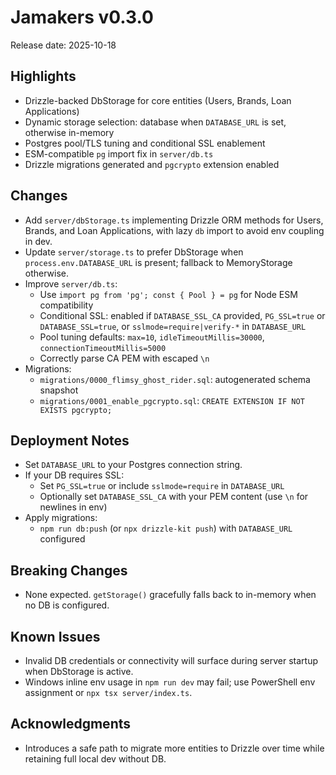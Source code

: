 # Jamakers v0.3.0

Release date: 2025-10-18

## Highlights
- Drizzle-backed DbStorage for core entities (Users, Brands, Loan Applications)
- Dynamic storage selection: database when `DATABASE_URL` is set, otherwise in-memory
- Postgres pool/TLS tuning and conditional SSL enablement
- ESM-compatible `pg` import fix in `server/db.ts`
- Drizzle migrations generated and `pgcrypto` extension enabled

## Changes
- Add `server/dbStorage.ts` implementing Drizzle ORM methods for Users, Brands, and Loan Applications, with lazy `db` import to avoid env coupling in dev.
- Update `server/storage.ts` to prefer DbStorage when `process.env.DATABASE_URL` is present; fallback to MemoryStorage otherwise.
- Improve `server/db.ts`:
  - Use `import pg from 'pg'; const { Pool } = pg` for Node ESM compatibility
  - Conditional SSL: enabled if `DATABASE_SSL_CA` provided, `PG_SSL=true` or `DATABASE_SSL=true`, or `sslmode=require|verify-*` in `DATABASE_URL`
  - Pool tuning defaults: `max=10`, `idleTimeoutMillis=30000`, `connectionTimeoutMillis=5000`
  - Correctly parse CA PEM with escaped `\n`
- Migrations:
  - `migrations/0000_flimsy_ghost_rider.sql`: autogenerated schema snapshot
  - `migrations/0001_enable_pgcrypto.sql`: `CREATE EXTENSION IF NOT EXISTS pgcrypto;`

## Deployment Notes
- Set `DATABASE_URL` to your Postgres connection string.
- If your DB requires SSL:
  - Set `PG_SSL=true` or include `sslmode=require` in `DATABASE_URL`
  - Optionally set `DATABASE_SSL_CA` with your PEM content (use `\n` for newlines in env)
- Apply migrations:
  - `npm run db:push` (or `npx drizzle-kit push`) with `DATABASE_URL` configured

## Breaking Changes
- None expected. `getStorage()` gracefully falls back to in-memory when no DB is configured.

## Known Issues
- Invalid DB credentials or connectivity will surface during server startup when DbStorage is active.
- Windows inline env usage in `npm run dev` may fail; use PowerShell env assignment or `npx tsx server/index.ts`.

## Acknowledgments
- Introduces a safe path to migrate more entities to Drizzle over time while retaining full local dev without DB.